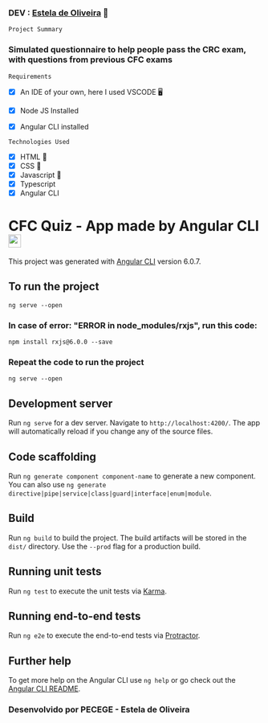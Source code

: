 ### DEV : [Estela de Oliveira](https://github.com/ste2021) 🚀

```Project Summary```

### Simulated questionnaire to help people pass the CRC exam, with questions from previous CFC exams

```Requirements```

- [x] An IDE of your own, here I used VSCODE 🖥
- [x] Node JS Installed
- [x] Angular CLI installed


```Technologies Used```

- [x] HTML 📗
- [x] CSS 📘
- [x] Javascript 📙
- [x] Typescript
- [x] Angular CLI

# CFC Quiz -  App made by Angular CLI <img src="https://github.com/ste2021/images-icons/blob/master/iconfinder_angular-js_3069652.png" width=25 height=26 />

This project was generated with [Angular CLI](https://github.com/angular/angular-cli) version 6.0.7.

## To run the project

```ng serve --open```

### In case of error: "ERROR in node_modules/rxjs", run this code:

``npm install rxjs@6.0.0 --save``

### Repeat the code to run the project

```ng serve --open```

## Development server

Run `ng serve` for a dev server. Navigate to `http://localhost:4200/`. The app will automatically reload if you change any of the source files.

## Code scaffolding

Run `ng generate component component-name` to generate a new component. You can also use `ng generate directive|pipe|service|class|guard|interface|enum|module`.

## Build



Run `ng build` to build the project. The build artifacts will be stored in the `dist/` directory. Use the `--prod` flag for a production build.

## Running unit tests

Run `ng test` to execute the unit tests via [Karma](https://karma-runner.github.io).

## Running end-to-end tests

Run `ng e2e` to execute the end-to-end tests via [Protractor](http://www.protractortest.org/).

## Further help

To get more help on the Angular CLI use `ng help` or go check out the [Angular CLI README](https://github.com/angular/angular-cli/blob/master/README.md).

### Desenvolvido por PECEGE - Estela de Oliveira
